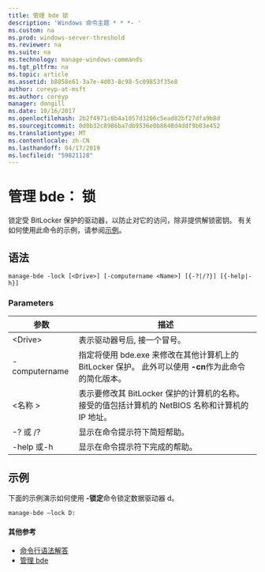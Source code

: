 ```yaml
---
title: 管理 bde 锁
description: 'Windows 命令主题 * * *- '
ms.custom: na
ms.prod: windows-server-threshold
ms.reviewer: na
ms.suite: na
ms.technology: manage-windows-commands
ms.tgt_pltfrm: na
ms.topic: article
ms.assetid: b8858e61-3a7e-4d03-8c98-5c09853f35e8
author: coreyp-at-msft
ms.author: coreyp
manager: dongill
ms.date: 10/16/2017
ms.openlocfilehash: 2b2f4971c0b4a1057d3206c5ead82bf27dfa9b8d
ms.sourcegitcommit: 0d0b32c8986ba7db9536e0b8648d4ddf9b03e452
ms.translationtype: MT
ms.contentlocale: zh-CN
ms.lasthandoff: 04/17/2019
ms.locfileid: "59821128"
---
```

# <a name="manage-bde-lock"></a>管理 bde： 锁



锁定受 BitLocker 保护的驱动器，以防止对它的访问，除非提供解锁密钥。 有关如何使用此命令的示例，请参阅[示例](#BKMK_Examples)。

## <a name="syntax"></a>语法

```
manage-bde -lock [<Drive>] [-computername <Name>] [{-?|/?}] [{-help|-h}]
```

### <a name="parameters"></a>Parameters

|参数|描述|
|---------|-----------|
|\<Drive>|表示驱动器号后, 接一个冒号。|
|-computername|指定将使用 bde.exe 来修改在其他计算机上的 BitLocker 保护。 此外可以使用 **-cn**作为此命令的简化版本。|
|\<名称 >|表示要修改其 BitLocker 保护的计算机的名称。 接受的值包括计算机的 NetBIOS 名称和计算机的 IP 地址。|
|-? 或 /?|显示在命令提示符下简短帮助。|
|-help 或-h|显示在命令提示符下完成的帮助。|

## <a name="BKMK_Examples"></a>示例

下面的示例演示如何使用 **-锁定**命令锁定数据驱动器 d。
```
manage-bde –lock D:
```

#### <a name="additional-references"></a>其他参考

-   [命令行语法解答](command-line-syntax-key.md)
-   [管理 bde](manage-bde.md)